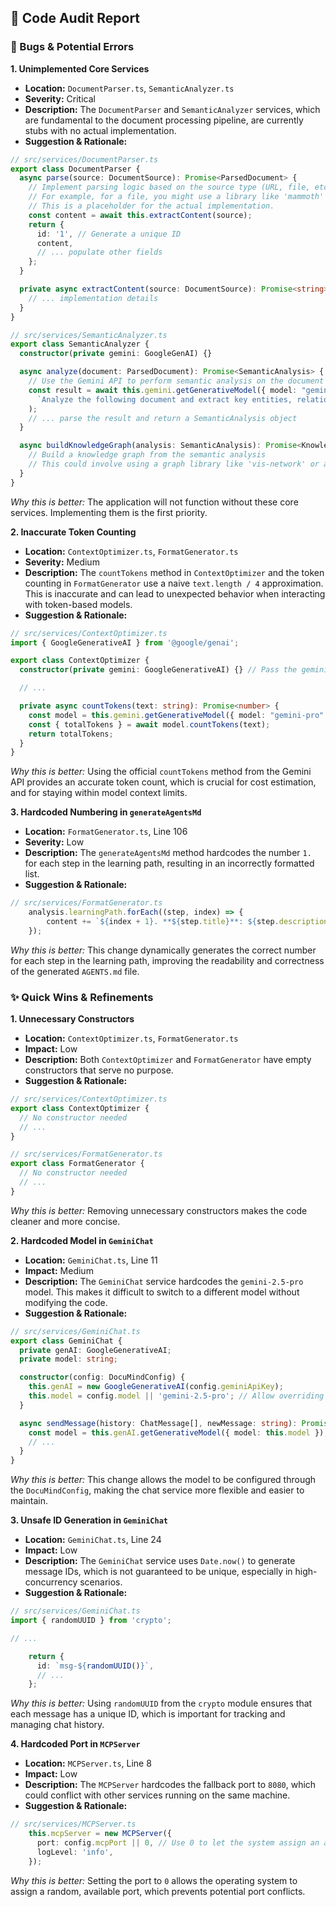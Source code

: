 ## 📝 Code Audit Report

### 🐞 Bugs & Potential Errors

**1. Unimplemented Core Services**
* **Location:** `DocumentParser.ts`, `SemanticAnalyzer.ts`
* **Severity:** Critical
* **Description:** The `DocumentParser` and `SemanticAnalyzer` services, which are fundamental to the document processing pipeline, are currently stubs with no actual implementation.
* **Suggestion & Rationale:**
```typescript
// src/services/DocumentParser.ts
export class DocumentParser {
  async parse(source: DocumentSource): Promise<ParsedDocument> {
    // Implement parsing logic based on the source type (URL, file, etc.)
    // For example, for a file, you might use a library like 'mammoth' for .docx or 'pdf-parse' for .pdf
    // This is a placeholder for the actual implementation.
    const content = await this.extractContent(source);
    return {
      id: '1', // Generate a unique ID
      content,
      // ... populate other fields
    };
  }

  private async extractContent(source: DocumentSource): Promise<string> {
    // ... implementation details
  }
}

// src/services/SemanticAnalyzer.ts
export class SemanticAnalyzer {
  constructor(private gemini: GoogleGenAI) {}

  async analyze(document: ParsedDocument): Promise<SemanticAnalysis> {
    // Use the Gemini API to perform semantic analysis on the document's content
    const result = await this.gemini.getGenerativeModel({ model: "gemini-pro" }).generateContent(
      `Analyze the following document and extract key entities, relationships, and concepts: ${document.content}`
    );
    // ... parse the result and return a SemanticAnalysis object
  }

  async buildKnowledgeGraph(analysis: SemanticAnalysis): Promise<KnowledgeGraph> {
    // Build a knowledge graph from the semantic analysis
    // This could involve using a graph library like 'vis-network' or a custom implementation
  }
}
```
*Why this is better:* The application will not function without these core services. Implementing them is the first priority.

**2. Inaccurate Token Counting**
* **Location:** `ContextOptimizer.ts`, `FormatGenerator.ts`
* **Severity:** Medium
* **Description:** The `countTokens` method in `ContextOptimizer` and the token counting in `FormatGenerator` use a naive `text.length / 4` approximation. This is inaccurate and can lead to unexpected behavior when interacting with token-based models.
* **Suggestion & Rationale:**
```typescript
// src/services/ContextOptimizer.ts
import { GoogleGenerativeAI } from '@google/genai';

export class ContextOptimizer {
  constructor(private gemini: GoogleGenerativeAI) {} // Pass the gemini instance

  // ...

  private async countTokens(text: string): Promise<number> {
    const model = this.gemini.getGenerativeModel({ model: "gemini-pro" });
    const { totalTokens } = await model.countTokens(text);
    return totalTokens;
  }
}
```
*Why this is better:* Using the official `countTokens` method from the Gemini API provides an accurate token count, which is crucial for cost estimation, and for staying within model context limits.

**3. Hardcoded Numbering in `generateAgentsMd`**
* **Location:** `FormatGenerator.ts`, Line 106
* **Severity:** Low
* **Description:** The `generateAgentsMd` method hardcodes the number `1.` for each step in the learning path, resulting in an incorrectly formatted list.
* **Suggestion & Rationale:**
```typescript
// src/services/FormatGenerator.ts
    analysis.learningPath.forEach((step, index) => {
        content += `${index + 1}. **${step.title}**: ${step.description}\n`
    });
```
*Why this is better:* This change dynamically generates the correct number for each step in the learning path, improving the readability and correctness of the generated `AGENTS.md` file.

### ✨ Quick Wins & Refinements

**1. Unnecessary Constructors**
* **Location:** `ContextOptimizer.ts`, `FormatGenerator.ts`
* **Impact:** Low
* **Description:** Both `ContextOptimizer` and `FormatGenerator` have empty constructors that serve no purpose.
* **Suggestion & Rationale:**
```typescript
// src/services/ContextOptimizer.ts
export class ContextOptimizer {
  // No constructor needed
  // ...
}

// src/services/FormatGenerator.ts
export class FormatGenerator {
  // No constructor needed
  // ...
}
```
*Why this is better:* Removing unnecessary constructors makes the code cleaner and more concise.

**2. Hardcoded Model in `GeminiChat`**
* **Location:** `GeminiChat.ts`, Line 11
* **Impact:** Medium
* **Description:** The `GeminiChat` service hardcodes the `gemini-2.5-pro` model. This makes it difficult to switch to a different model without modifying the code.
* **Suggestion & Rationale:**
```typescript
// src/services/GeminiChat.ts
export class GeminiChat {
  private genAI: GoogleGenerativeAI;
  private model: string;

  constructor(config: DocuMindConfig) {
    this.genAI = new GoogleGenerativeAI(config.geminiApiKey);
    this.model = config.model || 'gemini-2.5-pro'; // Allow overriding the model
  }

  async sendMessage(history: ChatMessage[], newMessage: string): Promise<ChatMessage> {
    const model = this.genAI.getGenerativeModel({ model: this.model });
    // ...
  }
}
```
*Why this is better:* This change allows the model to be configured through the `DocuMindConfig`, making the chat service more flexible and easier to maintain.

**3. Unsafe ID Generation in `GeminiChat`**
* **Location:** `GeminiChat.ts`, Line 24
* **Impact:** Low
* **Description:** The `GeminiChat` service uses `Date.now()` to generate message IDs, which is not guaranteed to be unique, especially in high-concurrency scenarios.
* **Suggestion & Rationale:**
```typescript
// src/services/GeminiChat.ts
import { randomUUID } from 'crypto';

// ...

    return {
      id: `msg-${randomUUID()}`,
      // ...
    };
```
*Why this is better:* Using `randomUUID` from the `crypto` module ensures that each message has a unique ID, which is important for tracking and managing chat history.

**4. Hardcoded Port in `MCPServer`**
* **Location:** `MCPServer.ts`, Line 8
* **Impact:** Low
* **Description:** The `MCPServer` hardcodes the fallback port to `8080`, which could conflict with other services running on the same machine.
* **Suggestion & Rationale:**
```typescript
// src/services/MCPServer.ts
    this.mcpServer = new MCPServer({
      port: config.mcpPort || 0, // Use 0 to let the system assign an available port
      logLevel: 'info',
    });
```
*Why this is better:* Setting the port to `0` allows the operating system to assign a random, available port, which prevents potential port conflicts.

